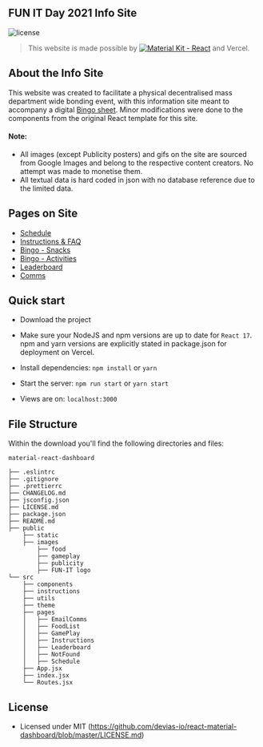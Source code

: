 ## FUN IT Day 2021 Info Site
![license](https://img.shields.io/badge/license-MIT-blue.svg)

> This website is made possible by [![Material Kit - React](https://s3.eu-west-2.amazonaws.com/devias/products/react-material-dashboard/react-material-free-xl.jpg)](https://react-material-dashboard.devias.io/) and Vercel.

## About the Info Site
This website was created to facilitate a physical decentralised mass department wide bonding event, with this information site meant to accompany a digital [Bingo sheet](bingobaker.com). Minor modifications were done to the components from the original React template for this site.

#### Note:
- All images (except Publicity posters) and gifs on the site are sourced from Google Images and belong to the respective content creators. No attempt was made to monetise them.
- All textual data is hard coded in json with no database reference due to the limited data.

## Pages on Site

- [Schedule](https://funitday-21.vercel.app/app/schedule)
- [Instructions & FAQ](https://funitday-21.vercel.app/app/instructions)
- [Bingo - Snacks](https://funitday-21.vercel.app/app/eat)
- [Bingo - Activities](https://funitday-21.vercel.app/app/gameplay)
- [Leaderboard](https://funitday-21.vercel.app/app/leaderboard)
- [Comms](https://funitday-21.vercel.app/app/publicity)

## Quick start

- Download the project

- Make sure your NodeJS and npm versions are up to date for `React 17`. npm and yarn versions are explicitly stated in package.json for deployment on Vercel.

- Install dependencies: `npm install` or `yarn`

- Start the server: `npm run start` or `yarn start`

- Views are on: `localhost:3000`

## File Structure

Within the download you'll find the following directories and files:

```
material-react-dashboard

├── .eslintrc
├── .gitignore
├── .prettierrc
├── CHANGELOG.md
├── jsconfig.json
├── LICENSE.md
├── package.json
├── README.md
├── public
	├── static
	├── images
		├── food
		├── gameplay
		├── publicity
		├── FUN-IT logo
└── src
	├── components
	├── instructions
	├── utils
	├── theme
	├── pages
	│	├── EmailComms
	│	├── FoodList
	│	├── GamePlay
	│	├── Instructions
	│	├── Leaderboard
	│	├── NotFound
	│	├── Schedule
	├── App.jsx
	├── index.jsx
	└── Routes.jsx
```
## License

- Licensed under MIT (https://github.com/devias-io/react-material-dashboard/blob/master/LICENSE.md)
